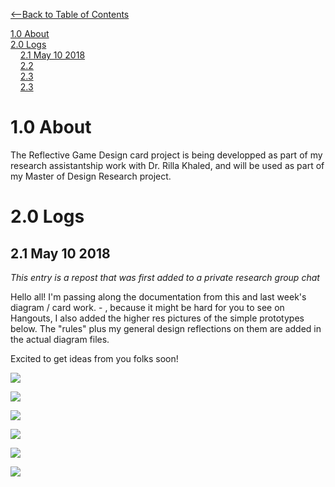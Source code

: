 [<--Back to Table of Contents](TableofContents.md)  

[1.0 About](#1.0-About)  
[2.0 Logs](#2.0-Logs)  
&nbsp;&nbsp;&nbsp;&nbsp;[2.1 May 10 2018](##2.1-May-10-2018)  
&nbsp;&nbsp;&nbsp;&nbsp;[2.2]()  
&nbsp;&nbsp;&nbsp;&nbsp;[2.3]()  
&nbsp;&nbsp;&nbsp;&nbsp;[2.3]()  

# 1.0 About

The Reflective Game Design card project is being developped as part of my research assistantship work with Dr. Rilla Khaled, and will be used as part of my Master of Design Research project.

# 2.0 Logs

## 2.1 May 10 2018
<i> This entry is a repost that was first added to a private research group chat </i>

Hello all! I'm passing along the documentation from this and last week's diagram / card work. -  , because it might be hard for you to see on Hangouts, I also added the higher res pictures of the simple prototypes below. The "rules" plus my general design reflections on them are added in the actual diagram files.

Excited to get ideas from you folks soon!  

![](https://09238768715394554913.googlegroups.com/attach/10f05a2a34b363/diagram4-01.png?part=0.3&view=1&vt=ANaJVrGfMzaFj2L4WK0WKToKOzz7NSySpxvPqzzV6vmFYSe0Tr6cgu2bT7BQM-u7tbQFVj6ejLGyJhZn-o5FQw-QWbhWaTpXZx26omajhpza1Tt71YSPEDo)  


![](https://09238768715394554913.googlegroups.com/attach/10f05a2a34b363/diagram5-01.png?part=0.1&view=1&vt=ANaJVrHXfRfAaoGEYBHQRYs90UkglpgUawvNmv45gAnYlUkj0MLzQVtXhN_dlJ2LLeNkN_JaL0asMzY7_dKtfnCNZWYQwETtQNKRvSmISL57C3Zj8pmYO-c)  


![](https://09238768715394554913.googlegroups.com/attach/10f05a2a34b363/diagram6-01.png?part=0.2&view=1&vt=ANaJVrGiOeBxGCDAKk4CPoXvd6Q1N_FisZCGtyDJEP-6puE1WwCRHnOUeaurHBxs-Lj6qePM3uy0PR-r40_GFi5C9xOWqbM1OjgCm80CQiLQNNifNpORUqA)  

![](https://09238768715394554913.googlegroups.com/attach/10f05a2a34b363/diagram1-01.png?part=0.4&view=1&vt=ANaJVrH-mmD0MR1bctZ8Lu2Kk0_OhpwBZ3tya3qytjFbpeR3aAmBqFAApSRuyKZ0yh4auYYrzqDjXfi41ooMZ4hSFiBHc4pmtQ36AuptI_jvk4ntzkY_TkE)  

![](https://09238768715394554913.googlegroups.com/attach/10f05a2a34b363/diagram3-01.png?part=0.6&view=1&vt=ANaJVrG77PLeh8_OH_5dp9TPl8shmU9MDp0IyWu6QRZh0JPnL7yw6I958qNh9Jg7xwjjVuKXfLiPFy2sOM-azN5JBtXmUI3Bvnaw2IAdYIkGWxBhuq85Zs8)  

![](https://09238768715394554913.googlegroups.com/attach/10f05a2a34b363/diagram2-01.png?part=0.5&view=1&vt=ANaJVrFj768m0RtjH6My_qyMKdp24hVu8FN1vhpBdkuNcpBjvFwSd7pPCPdn78k2MqCBrzIDqSbXQM9WlZLm2St4nhDAJq_VKnWX03OYglTP9ncn3qsUe4Y)  

